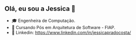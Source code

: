 ## Olá, eu sou a Jessica 👋

- 🎓 Engenheira de Computação.
- 📖 Cursando Pós em Arquitetura de Software - FIAP.
- 📩 Linkedin: https://www.linkedin.com/in/jessicapradocosta/
